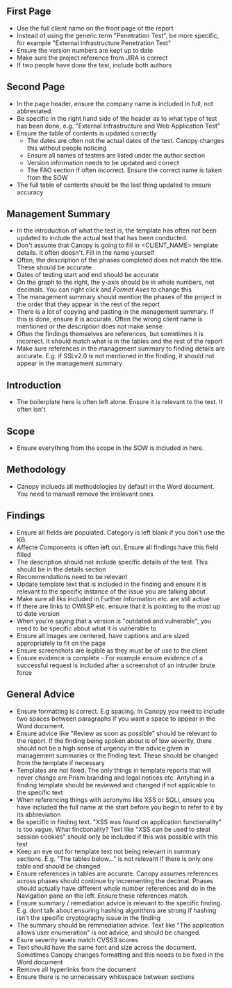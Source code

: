 
## First Page

- Use the full client name on the front page of the report
- Instead of using the generic term "Penetration Test", be more specific, for example "External Infrastructure Penetration Test"
- Ensure the version numbers are kept up to date
- Make sure the project reference from JIRA is correct
- If two people have done the test, include both authors


## Second Page

 - In the page header, ensure the company name is included in full, not abbreviated.
 - Be specific in the right hand side of the header as to what type of test has been done, e.g. "External Infrastructure and Web Application Test"
 - Ensure the table of contents is updated correctly
	 - The dates are often not the actual dates of the test. Canopy changes this without people noticing
	 - Ensure all names of testers are listed under the author section
	 - Version information needs to be updated and correct
	 - The FAO section if often incorrect. Ensure the correct name is taken from the SOW
- The full table of contents should be the last thing updated to ensure accuracy


##  Management Summary

- In the introduction of what the test is, the template has often not been updated to include the actual test that has been conducted.
- Don't assume that Canopy is going to fill in <CLIENT_NAME> template details. It often doesn't.  Fill in the name yourself
- Often, the description of the phases completed does not match the title. These should be accurate
- Dates of testing start and end should be accurate
- On the graph to the right, the y-axis should be in whole numbers, not decimals. You can right click and *Format Axes* to change this
- The management summary should mention the phases of the project in the order that they appear in the rest of the report
- There is a lot of copying and pasting in the management summary. If this is done, ensure it is accurate. Often the wrong client name is mentioned or the description does not make sense
- Often the findings themselves are references, but sometimes it is incorrect. It should match what is in the tables and the rest of the report
- Make sure references in the management summary to finding details are accurate. E.g. if SSLv2.0 is not mentioned in the finding, it should not appear in the management summary


## Introduction

- The boilerplate here is often left alone. Ensure it is relevant to the test. It often isn't


## Scope

- Ensure everything from the scope in the SOW is included in here.


## Methodology

- Canopy inclueds all methodologies by default in the Word document. You need to manuall remove the irrelevant ones


## Findings

- Ensure all fields are populated. Category is left blank if you don't use the KB.
- Affecte Components is often left out. Ensure all findings have this field filled
- The description should not include specific details of the test. This should be in the details section
- Recommendations need to be relevant
- Update template text that is included in the finding and ensure it is relevant to the specific instance of the issue you are talking about
- Make sure all liks included in Further Information etc. are still active
- If there are links to OWASP etc. ensure that it is pointing to the most up to date version
- When you're saying that a version is "outdated and vulnerable", you need to be specific about what it is vulnerable to
- Ensure all images are centered, have captions and are sized appropriately to fit on the page
- Ensure screenshots are legible as they must be of use to the client
- Ensure evidence is complete - For example ensure evidence of a successful request is included after a screenshot of an intruder brute force


## General Advice

- Ensure formatting is correct. E.g spacing. In Canopy you need to include two spaces between paragraphs if you want a space to appear in the Word document.
- Ensure advice like "Review as soon as possible" should be relevant to the report. If the finding being spoken about is of low severity, there should not be a high sense of urgency in the advice given in management summaries or the finding text. These should be changed from the template if necessary
- Templates are not fixed. The only things in template reports that will never change are Prism branding and legal notices etc. Antyhing in a finding template should be reviewed and changed if not applicable to the specific text
- When referencing things with acronyms like XSS or SQLi, ensure you have included the full name at the start before you begin to refer to it by its abbreviation
- Be specific in finding text. "XSS was found on application functionality" is too vague. What finctionality? Text like "XSS can be used to steal session cookies" should only be included if this was possible with this test
- Keep an eye out for template text not being relevant in summary sections. E.g. "The tables below..." is not relevant if there is only one table and should be changed
- Ensure references in tables are accurate. Canopy assumes references across phases should continue by incrementing the decimal. Phases should actually have different whole number references and do in the Navigation pane on the left. Ensure these references match.
- Ensure summary / remediation advice is relevant to the specific finding. E.g. dont talk about ensuring hashing algorithms are strong if hashing isn't the specific cryptography issue in the finding
- The summary should be remmediation advice. Text like "The application allows user enumeration" is not advice, and should be changed.
- Esure severity levels match CVSS3 scores
- Text should have the same font and size across the document. Sometimes Canopy changes formatting and this needs to be fixed in the Word document
- Remove all hyperlinks from the document
- Ensure there is no unnecessary whitespace between sections